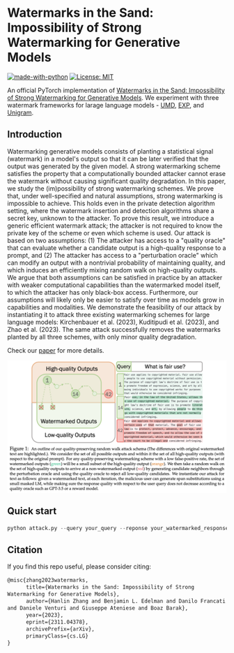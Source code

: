 # Watermarks in the Sand: Impossibility of Strong Watermarking for Generative Models

[![made-with-python](https://img.shields.io/badge/Made%20with-Python-red.svg)](#python)
[![License: MIT](https://img.shields.io/badge/License-MIT-yellow.svg)](https://opensource.org/licenses/MIT)

An official PyTorch implementation of [Watermarks in the Sand: Impossibility of Strong Watermarking for Generative Models](https://arxiv.org/abs/2311.04378).
We experiment with three watermark frameworks for larage language models - [UMD](https://arxiv.org/abs/2301.10226), [EXP](https://arxiv.org/abs/2307.15593), and [Unigram](https://arxiv.org/abs/2306.17439).

## Introduction
Watermarking generative models consists of planting a statistical signal (watermark) in a model's output so that it can be later verified that the output was generated by the given model. A strong watermarking scheme satisfies the property that a computationally bounded attacker cannot erase the watermark without causing significant quality degradation. In this paper, we study the (im)possibility of strong watermarking schemes. We prove that, under well-specified and natural assumptions, strong watermarking is impossible to achieve. This holds even in the private detection algorithm setting, where the watermark insertion and detection algorithms share a secret key, unknown to the attacker. To prove this result, we introduce a generic efficient watermark attack; the attacker is not required to know the private key of the scheme or even which scheme is used. Our attack is based on two assumptions: (1) The attacker has access to a "quality oracle" that can evaluate whether a candidate output is a high-quality response to a prompt, and (2) The attacker has access to a "perturbation oracle" which can modify an output with a nontrivial probability of maintaining quality, and which induces an efficiently mixing random walk on high-quality outputs. We argue that both assumptions can be satisfied in practice by an attacker with weaker computational capabilities than the watermarked model itself, to which the attacker has only black-box access. Furthermore, our assumptions will likely only be easier to satisfy over time as models grow in capabilities and modalities. We demonstrate the feasibility of our attack by instantiating it to attack three existing watermarking schemes for large language models: Kirchenbauer et al. (2023), Kuditipudi et al. (2023), and Zhao et al. (2023). The same attack successfully removes the watermarks planted by all three schemes, with only minor quality degradation.

Check our [paper](https://arxiv.org/abs/2311.04378) for more details.

<img align="center" src="assets/framework.jpg" width="750">


## Quick start

```python
python attack.py --query your_query --reponse your_watermarked_response
```

## Citation 
If you find this repo useful, please consider citing: 
```
@misc{zhang2023watermarks,
      title={Watermarks in the Sand: Impossibility of Strong Watermarking for Generative Models}, 
      author={Hanlin Zhang and Benjamin L. Edelman and Danilo Francati and Daniele Venturi and Giuseppe Ateniese and Boaz Barak},
      year={2023},
      eprint={2311.04378},
      archivePrefix={arXiv},
      primaryClass={cs.LG}
}
```